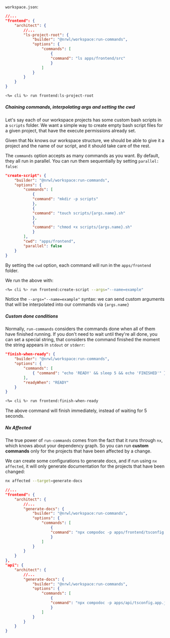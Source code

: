 `workspace.json`:

```json
//...
"frontend": {
    "architect": {
        //...
        "ls-project-root": {
            "builder": "@nrwl/workspace:run-commands",
            "options": {
                "commands": [
                    {
                    "command": "ls apps/frontend/src"
                    }
                ]
            }
        }
    }
}
```

```bash
<%= cli %> run frontend:ls-project-root
```

##### Chaining commands, interpolating args and setting the cwd

Let's say each of our workspace projects has some custom bash scripts in a `scripts` folder.
We want a simple way to create empty bash script files for a given project, that have the execute permissions already set.

Given that Nx knows our workspace structure, we should be able to give it a project and the name of our script, and it should take care of the rest.

The `commands` option accepts as many commands as you want. By default, they all run in parallel.
You can run them sequentially by setting `parallel: false`:

```json
"create-script": {
    "builder": "@nrwl/workspace:run-commands",
    "options": {
        "commands": [
            {
            "command": "mkdir -p scripts"
            },
            {
            "command": "touch scripts/{args.name}.sh"
            },
            {
            "command": "chmod +x scripts/{args.name}.sh"
            }
        ],
        "cwd": "apps/frontend",
        "parallel": false
    }
}
```

By setting the `cwd` option, each command will run in the `apps/frontend` folder.

We run the above with:

```bash
<%= cli %> run frontend:create-script --args="--name=example"
```

Notice the `--args="--name=example"` syntax: we can send custom arguments that will be interpolated into our commands via `{args.name}`

##### Custom **done** conditions

Normally, `run-commands` considers the commands done when all of them have finished running. If you don't need to wait until they're all done, you can set a special string, that considers the command finished the moment the string appears in `stdout` or `stderr`:

```json
"finish-when-ready": {
    "builder": "@nrwl/workspace:run-commands",
    "options": {
        "commands": [
            { "command": "echo 'READY' && sleep 5 && echo 'FINISHED'" }
        ],
        "readyWhen": "READY"
    }
}
```

```bash
<%= cli %> run frontend:finish-when-ready
```

The above command will finish immediately, instead of waiting for 5 seconds.

##### Nx Affected

The true power of `run-commands` comes from the fact that it runs through `nx`, which knows about your dependency graph. So you can run **custom commands** only for the projects that have been affected by a change.

We can create some configurations to generate docs, and if run using `nx affected`, it will only generate documentation for the projects that have been changed:

```bash
nx affected --target=generate-docs
```

```json
//...
"frontend": {
    "architect": {
        //...
        "generate-docs": {
            "builder": "@nrwl/workspace:run-commands",
            "options": {
                "commands": [
                    {
                    "command": "npx compodoc -p apps/frontend/tsconfig.app.json"
                    }
                ]
            }
        }
    }
},
"api": {
    "architect": {
        //...
        "generate-docs": {
            "builder": "@nrwl/workspace:run-commands",
            "options": {
                "commands": [
                    {
                    "command": "npx compodoc -p apps/api/tsconfig.app.json"
                    }
                ]
            }
        }
    }
}
```
